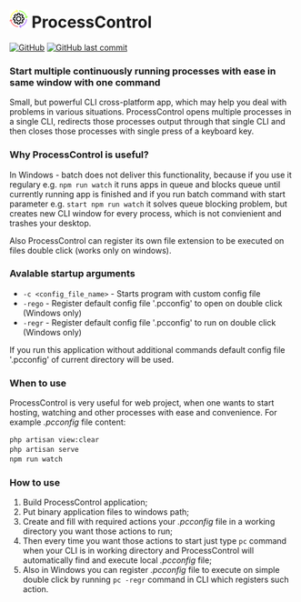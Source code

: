 # <img src=".files/logo.png" width="32px" /> ProcessControl 
[![GitHub](https://img.shields.io/github/license/Paklausk/ProcessControl?style=for-the-badge)](https://github.com/Paklausk/ProcessControl/blob/master/LICENSE)
[![GitHub last commit](https://img.shields.io/github/last-commit/Paklausk/ProcessControl.svg?style=for-the-badge)]()

### Start multiple continuously running processes with ease in same window with one command

Small, but powerful CLI cross-platform app, which may help you deal with problems in various situations. ProcessControl opens multiple processes in a single CLI, redirects those processes output through that single CLI and then closes those processes with single press of a keyboard key. 

### Why ProcessControl is useful?

In Windows - batch does not deliver this functionality, because if you use it regulary e.g. `npm run watch` it runs apps in queue and blocks queue until currently running app is finished and if you run batch command with start parameter e.g. `start npm run watch` it solves queue blocking problem, but creates new CLI window for every process, which is not convienient and trashes your desktop.

Also ProcessControl can register its own file extension to be executed on files double click (works only on windows).

### Avalable startup arguments

* `-c <config_file_name>` - Starts program with custom config file
* `-rego` - Register default config file '.pcconfig' to open on double click (Windows only)
* `-regr` - Register default config file '.pcconfig' to run on double click (Windows only)

If you run this application without additional commands default config file '.pcconfig' of current directory will be used.

### When to use

ProcessControl is very useful for web project, when one wants to start hosting, watching and other processes with ease and convenience. For example _.pcconfig_ file content:
```bash
php artisan view:clear
php artisan serve
npm run watch
```

### How to use

1. Build ProcessControl application;
2. Put binary application files to windows path;
3. Create and fill with required actions your _.pcconfig_ file in a working directory you want those actions to run;
4. Then every time you want those actions to start just type `pc` command when your CLI is in working directory and ProcessControl will automatically find and execute local _.pcconfig_ file;
5. Also in Windows you can register _.pcconfig_ file to execute on simple double click by running `pc -regr` command in CLI which registers such action.
